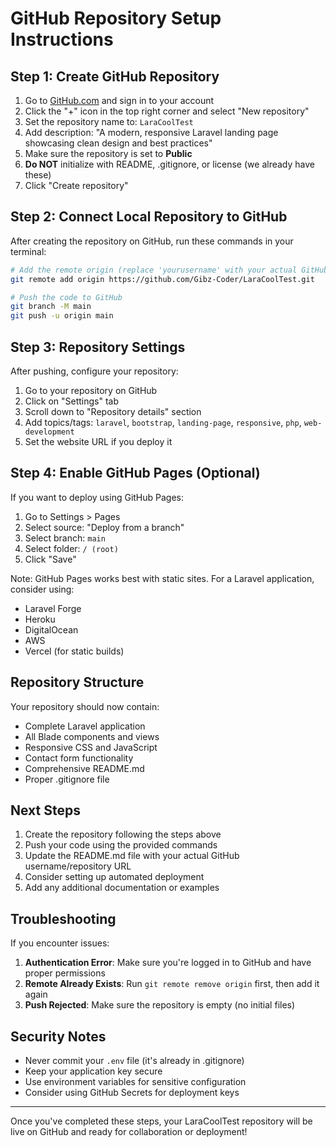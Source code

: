 # GitHub Repository Setup Instructions

## Step 1: Create GitHub Repository

1. Go to [GitHub.com](https://github.com) and sign in to your account
2. Click the "+" icon in the top right corner and select "New repository"
3. Set the repository name to: `LaraCoolTest`
4. Add description: "A modern, responsive Laravel landing page showcasing clean design and best practices"
5. Make sure the repository is set to **Public**
6. **Do NOT** initialize with README, .gitignore, or license (we already have these)
7. Click "Create repository"

## Step 2: Connect Local Repository to GitHub

After creating the repository on GitHub, run these commands in your terminal:

```bash
# Add the remote origin (replace 'yourusername' with your actual GitHub username)
git remote add origin https://github.com/Gibz-Coder/LaraCoolTest.git

# Push the code to GitHub
git branch -M main
git push -u origin main
```

## Step 3: Repository Settings

After pushing, configure your repository:

1. Go to your repository on GitHub
2. Click on "Settings" tab
3. Scroll down to "Repository details" section
4. Add topics/tags: `laravel`, `bootstrap`, `landing-page`, `responsive`, `php`, `web-development`
5. Set the website URL if you deploy it

## Step 4: Enable GitHub Pages (Optional)

If you want to deploy using GitHub Pages:

1. Go to Settings > Pages
2. Select source: "Deploy from a branch"
3. Select branch: `main`
4. Select folder: `/ (root)`
5. Click "Save"

Note: GitHub Pages works best with static sites. For a Laravel application, consider using:
- Laravel Forge
- Heroku
- DigitalOcean
- AWS
- Vercel (for static builds)

## Repository Structure

Your repository should now contain:
- Complete Laravel application
- All Blade components and views
- Responsive CSS and JavaScript
- Contact form functionality
- Comprehensive README.md
- Proper .gitignore file

## Next Steps

1. Create the repository following the steps above
2. Push your code using the provided commands
3. Update the README.md file with your actual GitHub username/repository URL
4. Consider setting up automated deployment
5. Add any additional documentation or examples

## Troubleshooting

If you encounter issues:

1. **Authentication Error**: Make sure you're logged in to GitHub and have proper permissions
2. **Remote Already Exists**: Run `git remote remove origin` first, then add it again
3. **Push Rejected**: Make sure the repository is empty (no initial files)

## Security Notes

- Never commit your `.env` file (it's already in .gitignore)
- Keep your application key secure
- Use environment variables for sensitive configuration
- Consider using GitHub Secrets for deployment keys

---

Once you've completed these steps, your LaraCoolTest repository will be live on GitHub and ready for collaboration or deployment!